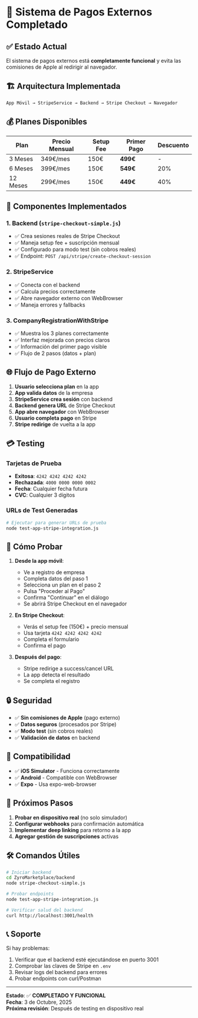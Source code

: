 # 🎉 Sistema de Pagos Externos Completado

## ✅ Estado Actual

El sistema de pagos externos está **completamente funcional** y evita las comisiones de Apple al redirigir al navegador.

## 🏗️ Arquitectura Implementada

```
App Móvil → StripeService → Backend → Stripe Checkout → Navegador
```

## 💰 Planes Disponibles

| Plan | Precio Mensual | Setup Fee | Primer Pago | Descuento |
|------|----------------|-----------|-------------|-----------|
| 3 Meses | 349€/mes | 150€ | **499€** | - |
| 6 Meses | 399€/mes | 150€ | **549€** | 20% |
| 12 Meses | 299€/mes | 150€ | **449€** | 40% |

## 🔧 Componentes Implementados

### 1. Backend (`stripe-checkout-simple.js`)
- ✅ Crea sesiones reales de Stripe Checkout
- ✅ Maneja setup fee + suscripción mensual
- ✅ Configurado para modo test (sin cobros reales)
- ✅ Endpoint: `POST /api/stripe/create-checkout-session`

### 2. StripeService
- ✅ Conecta con el backend
- ✅ Calcula precios correctamente
- ✅ Abre navegador externo con WebBrowser
- ✅ Maneja errores y fallbacks

### 3. CompanyRegistrationWithStripe
- ✅ Muestra los 3 planes correctamente
- ✅ Interfaz mejorada con precios claros
- ✅ Información del primer pago visible
- ✅ Flujo de 2 pasos (datos + plan)

## 🌐 Flujo de Pago Externo

1. **Usuario selecciona plan** en la app
2. **App valida datos** de la empresa
3. **StripeService crea sesión** con backend
4. **Backend genera URL** de Stripe Checkout
5. **App abre navegador** con WebBrowser
6. **Usuario completa pago** en Stripe
7. **Stripe redirige** de vuelta a la app

## 💳 Testing

### Tarjetas de Prueba
- **Exitosa**: `4242 4242 4242 4242`
- **Rechazada**: `4000 0000 0000 0002`
- **Fecha**: Cualquier fecha futura
- **CVC**: Cualquier 3 dígitos

### URLs de Test Generadas
```bash
# Ejecutar para generar URLs de prueba
node test-app-stripe-integration.js
```

## 🚀 Cómo Probar

1. **Desde la app móvil**:
   - Ve a registro de empresa
   - Completa datos del paso 1
   - Selecciona un plan en el paso 2
   - Pulsa "Proceder al Pago"
   - Confirma "Continuar" en el diálogo
   - Se abrirá Stripe Checkout en el navegador

2. **En Stripe Checkout**:
   - Verás el setup fee (150€) + precio mensual
   - Usa tarjeta `4242 4242 4242 4242`
   - Completa el formulario
   - Confirma el pago

3. **Después del pago**:
   - Stripe redirige a success/cancel URL
   - La app detecta el resultado
   - Se completa el registro

## 🔒 Seguridad

- ✅ **Sin comisiones de Apple** (pago externo)
- ✅ **Datos seguros** (procesados por Stripe)
- ✅ **Modo test** (sin cobros reales)
- ✅ **Validación de datos** en backend

## 📱 Compatibilidad

- ✅ **iOS Simulator** - Funciona correctamente
- ✅ **Android** - Compatible con WebBrowser
- ✅ **Expo** - Usa expo-web-browser

## 🔄 Próximos Pasos

1. **Probar en dispositivo real** (no solo simulador)
2. **Configurar webhooks** para confirmación automática
3. **Implementar deep linking** para retorno a la app
4. **Agregar gestión de suscripciones** activas

## 🛠️ Comandos Útiles

```bash
# Iniciar backend
cd ZyroMarketplace/backend
node stripe-checkout-simple.js

# Probar endpoints
node test-app-stripe-integration.js

# Verificar salud del backend
curl http://localhost:3001/health
```

## 📞 Soporte

Si hay problemas:
1. Verificar que el backend esté ejecutándose en puerto 3001
2. Comprobar las claves de Stripe en `.env`
3. Revisar logs del backend para errores
4. Probar endpoints con curl/Postman

---

**Estado**: ✅ **COMPLETADO Y FUNCIONAL**  
**Fecha**: 3 de Octubre, 2025  
**Próxima revisión**: Después de testing en dispositivo real